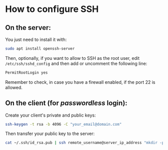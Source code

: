 # How to configure SSH

## On the server:

You just need to install it with:

```bash
sudo apt install openssh-server
```

Then, optionally, if you want to allow to SSH as the root user, edit `/etc/ssh/sshd_config` and then add or uncomment the following line:

```bash
PermitRootLogin yes
```

Remember to check, in case you have a firewall enabled, if the port 22 is allowed.



## On the client (for *passwordless* login):

Create your client's private and public keys:

```bash
ssh-keygen -t rsa -b 4096 -C "your_email@domain.com"
```

Then transfer your public key to the server:

```bash
cat ~/.ssh/id_rsa.pub | ssh remote_username@server_ip_address "mkdir -p ~/.ssh && chmod 700 ~/.ssh && cat >> ~/.ssh/authorized_keys && chmod 600 ~/.ssh/authorized_keys"
```

